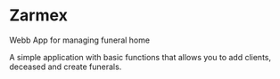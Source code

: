 # Zarmex
Webb App for managing funeral home

A simple application with basic functions that allows you to add clients, deceased and create funerals.

